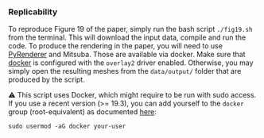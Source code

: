 ### Replicability

To reproduce Figure 19 of the paper, simply run the bash script `./fig19.sh` from the terminal.
This will download the input data, compile and run the code. To produce the rendering in the paper, you will need to use [PyRenderer](https://github.com/qnzhou/PyRenderer) and Mitsuba. Those are available via docker. Make sure that [docker](https://docs.docker.com/storage/storagedriver/overlayfs-driver/) is configured with the `overlay2` driver enabled. Otherwise, you may simply open the resulting meshes from the `data/output/` folder that are produced by the script.

:warning: This script uses Docker, which might require to be run with sudo access. If you use a recent version (>= 19.3), you can add yourself to the `docker` group (root-equivalent) as documented [here](https://docs.docker.com/install/linux/docker-ce/ubuntu/):

```
sudo usermod -aG docker your-user
```
